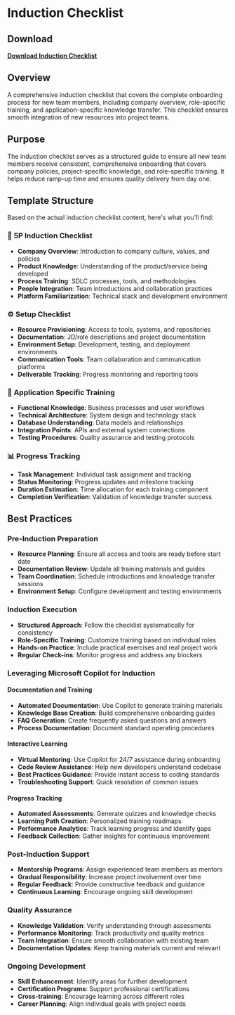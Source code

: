 # Induction Checklist

## Download

**[Download Induction Checklist](https://tinyurl.com/Induction-Guide)**

## Overview

A comprehensive induction checklist that covers the complete onboarding process for new team members, including company overview, role-specific training, and application-specific knowledge transfer. This checklist ensures smooth integration of new resources into project teams.

## Purpose

The induction checklist serves as a structured guide to ensure all new team members receive consistent, comprehensive onboarding that covers company policies, project-specific knowledge, and role-specific training. It helps reduce ramp-up time and ensures quality delivery from day one.

## Template Structure

Based on the actual induction checklist content, here's what you'll find:

### 🏢 **5P Induction Checklist**
- **Company Overview**: Introduction to company culture, values, and policies
- **Product Knowledge**: Understanding of the product/service being developed
- **Process Training**: SDLC processes, tools, and methodologies
- **People Integration**: Team introductions and collaboration practices
- **Platform Familiarization**: Technical stack and development environment

### ⚙️ **Setup Checklist**
- **Resource Provisioning**: Access to tools, systems, and repositories
- **Documentation**: JD/role descriptions and project documentation
- **Environment Setup**: Development, testing, and deployment environments
- **Communication Tools**: Team collaboration and communication platforms
- **Deliverable Tracking**: Progress monitoring and reporting tools

### 🎯 **Application Specific Training**
- **Functional Knowledge**: Business processes and user workflows
- **Technical Architecture**: System design and technology stack
- **Database Understanding**: Data models and relationships
- **Integration Points**: APIs and external system connections
- **Testing Procedures**: Quality assurance and testing protocols

### 📊 **Progress Tracking**
- **Task Management**: Individual task assignment and tracking
- **Status Monitoring**: Progress updates and milestone tracking
- **Duration Estimation**: Time allocation for each training component
- **Completion Verification**: Validation of knowledge transfer success

## Best Practices

### **Pre-Induction Preparation**
- **Resource Planning**: Ensure all access and tools are ready before start date
- **Documentation Review**: Update all training materials and guides
- **Team Coordination**: Schedule introductions and knowledge transfer sessions
- **Environment Setup**: Configure development and testing environments

### **Induction Execution**
- **Structured Approach**: Follow the checklist systematically for consistency
- **Role-Specific Training**: Customize training based on individual roles
- **Hands-on Practice**: Include practical exercises and real project work
- **Regular Check-ins**: Monitor progress and address any blockers

### **Leveraging Microsoft Copilot for Induction**

#### **Documentation and Training**
- **Automated Documentation**: Use Copilot to generate training materials
- **Knowledge Base Creation**: Build comprehensive onboarding guides
- **FAQ Generation**: Create frequently asked questions and answers
- **Process Documentation**: Document standard operating procedures

#### **Interactive Learning**
- **Virtual Mentoring**: Use Copilot for 24/7 assistance during onboarding
- **Code Review Assistance**: Help new developers understand codebase
- **Best Practices Guidance**: Provide instant access to coding standards
- **Troubleshooting Support**: Quick resolution of common issues

#### **Progress Tracking**
- **Automated Assessments**: Generate quizzes and knowledge checks
- **Learning Path Creation**: Personalized training roadmaps
- **Performance Analytics**: Track learning progress and identify gaps
- **Feedback Collection**: Gather insights for continuous improvement

### **Post-Induction Support**
- **Mentorship Programs**: Assign experienced team members as mentors
- **Gradual Responsibility**: Increase project involvement over time
- **Regular Feedback**: Provide constructive feedback and guidance
- **Continuous Learning**: Encourage ongoing skill development

### **Quality Assurance**
- **Knowledge Validation**: Verify understanding through assessments
- **Performance Monitoring**: Track productivity and quality metrics
- **Team Integration**: Ensure smooth collaboration with existing team
- **Documentation Updates**: Keep training materials current and relevant

### **Ongoing Development**
- **Skill Enhancement**: Identify areas for further development
- **Certification Programs**: Support professional certifications
- **Cross-training**: Encourage learning across different roles
- **Career Planning**: Align individual goals with project needs

